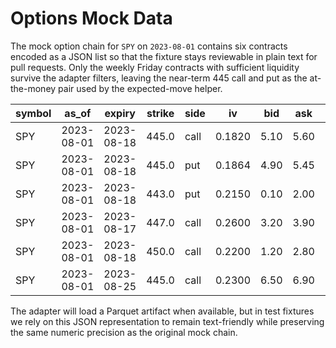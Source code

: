 # Options Mock Data

The mock option chain for `SPY` on `2023-08-01` contains six contracts encoded
as a JSON list so that the fixture stays reviewable in plain text for pull
requests. Only the weekly Friday contracts with sufficient liquidity survive
the adapter filters, leaving the near-term 445 call and put as the
at-the-money pair used by the expected-move helper.

| symbol | as_of      | expiry     | strike | side | iv     | bid  | ask  | oi   |
|--------|------------|------------|--------|------|--------|------|------|------|
| SPY    | 2023-08-01 | 2023-08-18 | 445.0  | call | 0.1820 | 5.10 | 5.60 | 1820 |
| SPY    | 2023-08-01 | 2023-08-18 | 445.0  | put  | 0.1864 | 4.90 | 5.45 | 1650 |
| SPY    | 2023-08-01 | 2023-08-18 | 443.0  | put  | 0.2150 | 0.10 | 2.00 |    8 |
| SPY    | 2023-08-01 | 2023-08-17 | 447.0  | call | 0.2600 | 3.20 | 3.90 |  900 |
| SPY    | 2023-08-01 | 2023-08-18 | 450.0  | call | 0.2200 | 1.20 | 2.80 | 1120 |
| SPY    | 2023-08-01 | 2023-08-25 | 445.0  | call | 0.2300 | 6.50 | 6.90 | 1500 |

The adapter will load a Parquet artifact when available, but in test fixtures we
rely on this JSON representation to remain text-friendly while preserving the
same numeric precision as the original mock chain.
